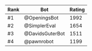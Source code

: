 Rank|Bot|Rating
---|---|---
#1|@OpeningsBot|1992
#2|@SimplerEval|1654
#3|@DavidsGuterBot|1511
#4|@pawnrobot|1199
